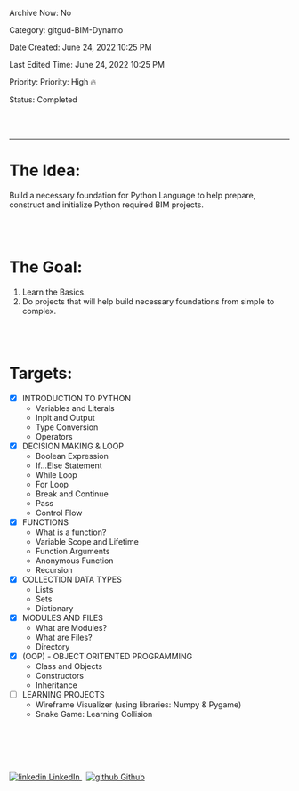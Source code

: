 Archive Now: No

Category: gitgud-BIM-Dynamo

Date Created: June 24, 2022 10:25 PM

Last Edited Time: June 24, 2022 10:25 PM

Priority: Priority: High 🔥

Status: Completed


<br>
</br>

---
# The Idea:

Build a necessary foundation for Python Language to help prepare, construct and initialize Python required BIM projects.

<br>
</br>

# The Goal:

1. Learn the Basics.
2. Do projects that will help build necessary foundations from simple to complex.

<br>
</br>

# Targets:

- [x]  INTRODUCTION TO PYTHON
    - Variables and Literals
    - Inpit and Output
    - Type Conversion
    - Operators
- [x]  DECISION MAKING & LOOP
    - Boolean Expression
    - If...Else Statement
    - While Loop
    - For Loop
    - Break and Continue
    - Pass
    - Control Flow
- [x]  FUNCTIONS
    - What is a function?
    - Variable Scope and Lifetime
    - Function Arguments
    - Anonymous Function
    - Recursion
- [x]  COLLECTION DATA TYPES
    - Lists
    - Sets
    - Dictionary
- [x]  MODULES AND FILES
    - What are Modules?
    - What are Files?
    - Directory
- [x]  (OOP) - OBJECT ORITENTED PROGRAMMING
    - Class and Objects
    - Constructors
    - Inheritance
- [ ]  LEARNING PROJECTS
    - Wireframe Visualizer (using libraries: Numpy & Pygame) 
    - Snake Game: Learning Collision

<br>
</br>
<br>
</br>
<p>
  <a href="https://www.linkedin.com/in/binoootuliao/" rel="nofollow noreferrer">
    <img src="https://i.stack.imgur.com/gVE0j.png" alt="linkedin"> LinkedIn
  </a> &nbsp; 
  <a href="https://github.com/melbinoooo" rel="nofollow noreferrer">
    <img src="https://i.stack.imgur.com/tskMh.png" alt="github"> Github
  </a>
</p>

